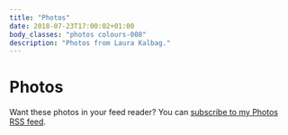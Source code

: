 ```yaml
---
title: "Photos"
date: 2018-07-23T17:00:02+01:00
body_classes: "photos colours-008"
description: "Photos from Laura Kalbag."
---
```


# Photos

Want these photos in your feed reader? You can [subscribe to my Photos RSS feed](http://laurakalbag.com/photos/index.xml).